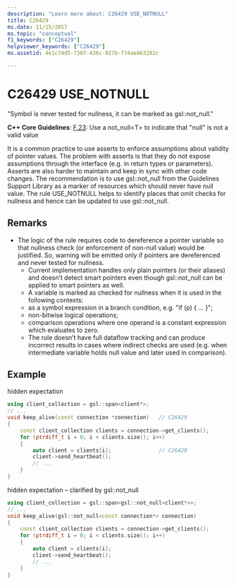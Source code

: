 ```yaml
---
description: "Learn more about: C26429 USE_NOTNULL"
title: C26429
ms.date: 11/15/2017
ms.topic: "conceptual"
f1_keywords: ["C26429"]
helpviewer_keywords: ["C26429"]
ms.assetid: 4e1c74d5-7307-436c-927b-f74ae863282c

---
```

# C26429 USE_NOTNULL

"Symbol is never tested for nullness, it can be marked as gsl::not_null."

**C++ Core Guidelines**:
[F.23](https://github.com/isocpp/CppCoreGuidelines/blob/master/CppCoreGuidelines.md#f23-use-a-not_nullt-to-indicate-that-null-is-not-a-valid-value): Use a not_null\<T> to indicate that "null" is not a valid value

It is a common practice to use asserts to enforce assumptions about validity of pointer values. The problem with asserts is that they do not expose assumptions through the interface (e.g. in return types or parameters). Asserts are also harder to maintain and keep in sync with other code changes. The recommendation is to use gsl::not_null from the Guidelines Support Library as a marker of resources which should never have null value. The rule USE_NOTNULL helps to identify places that omit checks for nullness and hence can be updated to use gsl::not_null.

## Remarks

- The logic of the rule requires code to dereference a pointer variable so that nullness check (or enforcement of non-null value) would be justified. So, warning will be emitted only if pointers are dereferenced and never tested for nullness.
  - Current implementation handles only plain pointers (or their aliases) and doesn’t detect smart pointers even though gsl::not_null can be applied to smart pointers as well.
  - A variable is marked as checked for nullness when it is used in the following contexts:
  - as a symbol expression in a branch condition, e.g. "if (p) { ... }";
  - non-bitwise logical operations;
  - comparison operations where one operand is a constant expression which evaluates to zero.
  - The rule doesn’t have full dataflow tracking and can produce incorrect results in cases where indirect checks are used (e.g. when intermediate variable holds null value and later used in comparison).

## Example

hidden expectation

```cpp
using client_collection = gsl::span<client*>;
// ...
void keep_alive(const connection *connection)   // C26429
{
    const client_collection clients = connection->get_clients();
    for (ptrdiff_t i = 0; i < clients.size(); i++)
    {
        auto client = clients[i];               // C26429
        client->send_heartbeat();
        // ...
    }
}
```

hidden expectation – clarified by gsl::not_null

```cpp
using client_collection = gsl::span<gsl::not_null<client*>>;
// ...
void keep_alive(gsl::not_null<const connection*> connection)
{
    const client_collection clients = connection->get_clients();
    for (ptrdiff_t i = 0; i < clients.size(); i++)
    {
        auto client = clients[i];
        client->send_heartbeat();
        // ...
    }
}
```
